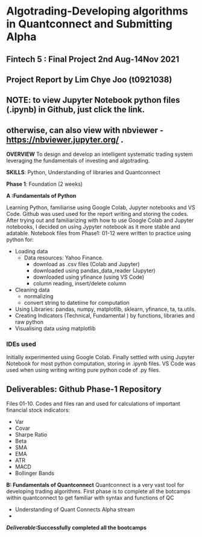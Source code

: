 # Algotrading-Developing algorithms in Quantconnect and Submitting Alpha
## Fintech 5 : Final Project 2nd Aug-14Nov 2021
## Project Report by Lim Chye Joo (t0921038)

## NOTE: to view Jupyter Notebook python files (.ipynb) in Github, just click the link.
## otherwise, can also view with nbviewer - https://nbviewer.jupyter.org/ .

**OVERVIEW**
To design and develop an intelligent systematic trading system leveraging the fundamentals of
investing and algotrading.

**SKILLS**: Python, Understanding of libraries and Quantconnect

**Phase 1**: Foundation (2 weeks)

**A :Fundamentals of Python**

Learning Python, familiarise using Google Colab, Jupyter notebooks and VS Code.
Github was used used for the report writing and storing the codes.
After trying out and familiarizing with how to use Google Colab and Jupyter notebooks, I decided on using Jypyter notebook as it more stable and adatable.
Notebook files from Phase1: 01-12 were written to practice using python for:

- Loading data
  - Data resources: Yahoo Finance. 
    - download as .csv files (Colab and Jupyter)
    - downloaded using pandas_data_reader (Jupyter)
    - downloaded using yfinance (using VS Code)
    - column reading, insert/delete column
- Cleaning data
  - normalizing
  - convert string to datetime for computation
- Using Libraries: pandas, numpy, matplotlib, sklearn, yfinance, ta, ta.utils.
- Creating Indicators (Technical, Fundamental ) by functions, libraries and raw python
- Visualising data using matplotlib

### IDEs used
Initially experimented using Google Colab. Finally settled with using Jupyter Notebook for most python computation, storing in .ipynb files. 
VS Code was used when using writing writing pure python code of .py files.


## Deliverables: Github Phase-1 Repository
Files 01-10. Codes and files ran and used for calculations of important financial stock indicators:
- Var
- Covar
- Sharpe Ratio
- Beta
- SMA
- EMA
- ATR
- MACD
- Bollinger Bands


**B: Fundamentals of Quantconnect**
Quantconnect is a very vast tool for developing trading algorithms. First phase is to complete all
the botcamps within quantconnect to get familiar with syntax and functions of QC
- Understanding of Quant Connects Alpha stream
- 
***Deliverable*:Successfully completed all the bootcamps**






